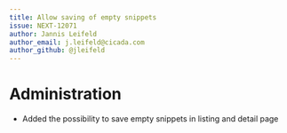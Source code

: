 ```yaml
---
title: Allow saving of empty snippets
issue: NEXT-12071
author: Jannis Leifeld
author_email: j.leifeld@cicada.com 
author_github: @jleifeld
---
```

# Administration
* Added the possibility to save empty snippets in listing and detail page
